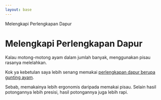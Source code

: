 ```yaml
---
layout: base
---
```

<!DOCTYPE html>
<html lang="en">
<head>
	<meta charset="UTF-8">
	<meta name="viewport" content="width=device-width, initial-scale=1.0">
	Melengkapi Perlengkapan Dapur
</head>
<body>
	<h1>Melengkapi Perlengkapan Dapur</h1>
	<p>Kalau motong-motong ayam dalam jumlah banyak, menggunakan pisau rasanya melelahkan.</p>
	<p>Kok ya kebetulan saya lebih senang memakai <a href="https://lnkd.in/e4sGg9XB">perlengkapan dapur berupa gunting ayam</a>. <p>Sebab, memakainya lebih ergonomis daripada memakai pisau. Selain hasil potongannya lebih presisi, hasil potongannya juga lebih rapi.<p>
</body>
</html>

